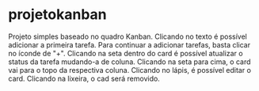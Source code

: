 # projetokanban

Projeto simples baseado no quadro Kanban. 
Clicando no texto é possível adicionar a primeira tarefa.
Para continuar a adicionar tarefas, basta clicar no íconde de "+".
Clicando na seta dentro do card é possível atualizar o status da tarefa mudando-a de coluna.
Clicando na seta para cima, o card vai para o topo da respectiva coluna.
Clicando no lápis, é possível editar o card.
Clicando na lixeira, o cad será removido.
